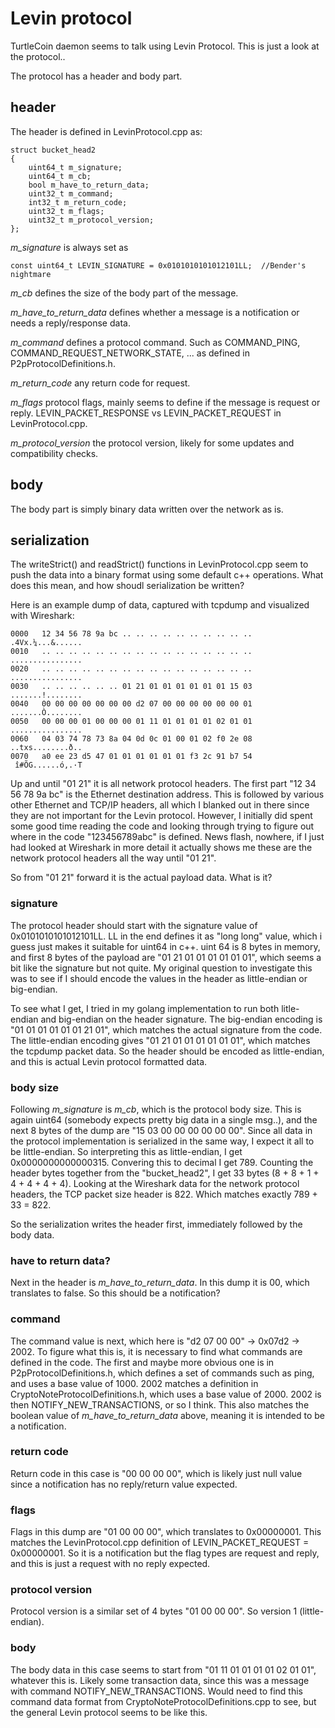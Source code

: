 # Levin protocol

TurtleCoin daemon seems to talk using Levin Protocol. This is just a look at the protocol..

The protocol has a header and body part.

## header

The header is defined in LevinProtocol.cpp as:

    struct bucket_head2
    {
        uint64_t m_signature;
        uint64_t m_cb;
        bool m_have_to_return_data;
        uint32_t m_command;
        int32_t m_return_code;
        uint32_t m_flags;
        uint32_t m_protocol_version;
    };

*m_signature* is always set as

    const uint64_t LEVIN_SIGNATURE = 0x0101010101012101LL;  //Bender's nightmare

*m_cb* defines the size of the body part of the message.

*m_have_to_return_data* defines whether a message is a notification or needs a reply/response data.

*m_command* defines a protocol command. Such as COMMAND_PING, COMMAND_REQUEST_NETWORK_STATE, ... as defined
in P2pProtocolDefinitions.h.

*m_return_code* any return code for request.

*m_flags* protocol flags, mainly seems to define if the message is request or reply. LEVIN_PACKET_RESPONSE vs
LEVIN_PACKET_REQUEST in LevinProtocol.cpp.

*m_protocol_version* the protocol version, likely for some updates and compatibility checks.

## body

The body part is simply binary data written over the network as is.

## serialization

The writeStrict() and readStrict() functions in LevinProtocol.cpp seem to push the data into a binary format
using some default c++ operations. What does this mean, and how shoudl serialization be written?

Here is an example dump of data, captured with tcpdump and visualized with Wireshark:

    0000   12 34 56 78 9a bc .. .. .. .. .. .. .. .. .. ..   .4Vx.¼...&......
    0010   .. .. .. .. .. .. .. .. .. .. .. .. .. .. .. ..   ................
    0020   .. .. .. .. .. .. .. .. .. .. .. .. .. .. .. ..   ................
    0030   .. .. .. .. .. .. 01 21 01 01 01 01 01 01 15 03   .......!........
    0040   00 00 00 00 00 00 00 d2 07 00 00 00 00 00 00 01   .......Ò........
    0050   00 00 00 01 00 00 00 01 11 01 01 01 01 02 01 01   ................
    0060   04 03 74 78 73 8a 04 0d 0c 01 00 01 02 f0 2e 08   ..txs........ð..
    0070   a0 ee 23 d5 47 01 01 01 01 01 01 f3 2c 91 b7 54    î#ÕG......ó,.·T

Up and until "01 21" it is all network protocol headers. 
The first part "12 34 56 78 9a bc" is the Ethernet destination address.
This is followed by various other Ethernet and TCP/IP headers, all which I blanked out in there since they
are not important for the Levin protocol.
However, I initially did spent some good time reading the code and looking through trying to figure out 
where in the code "123456789abc" is defined. News flash, nowhere, if I just had looked at Wireshark in more
detail it actually shows me these are the network protocol headers all the way until "01 21".

So from "01 21" forward it is the actual payload data. What is it?

### signature

The protocol header should start with the signature value of 0x0101010101012101LL.
LL in the end defines it as "long long" value, which i guess just makes it suitable for uint64 in c++.
uint 64 is 8 bytes in memory, and first 8 bytes of the payload are
"01 21 01 01 01 01 01 01", which seems a bit like the signature but not quite. 
My original question to investigate this was to see if I should encode the values in the header as
little-endian or big-endian.

To see what I get, I tried in my golang implementation to run both litle-endian and big-endian on the header signature.
The big-endian encoding is "01 01 01 01 01 01 21 01", which matches the actual signature from the code.
The little-endian encoding gives "01 21 01 01 01 01 01 01", which matches the tcpdump packet data.
So the header should be encoded as little-endian, and this is actual Levin protocol formatted data.

### body size

Following *m_signature* is *m_cb*, which is the protocol body size.
This is again uint64 (somebody expects pretty big data in a single msg..), and the next 8 bytes of the dump are
"15 03 00 00 00 00 00 00".
Since all data in the protocol implementation is serialized in the same way, I expect it all to be little-endian.
So interpreting this as little-endian, I get 0x0000000000000315. 
Convering this to decimal I get 789. 
Counting the header bytes together from the "bucket_head2", I get 33 bytes (8 + 8 + 1 + 4 + 4 + 4 + 4).
Looking at the Wireshark data for the network protocol headers, the TCP packet size header is 822.
Which matches exactly 789 + 33 = 822.

So the serialization writes the header first, immediately followed by the body data.

### have to return data?

Next in the header is *m_have_to_return_data*.
In this dump it is 00, which translates to false. So this should be a notification?

### command

The command value is next, which here is "d2 07 00 00" -> 0x07d2 -> 2002.
To figure what this is, it is necessary to find what commands are defined in the code.
The first and maybe more obvious one is in P2pProtocolDefinitions.h, which defines a set of commands such
as ping, and uses a base value of 1000.
2002 matches a definition in CryptoNoteProtocolDefinitions.h, which uses a base value of 2000.
2002 is then NOTIFY_NEW_TRANSACTIONS, or so I think. 
This also matches the boolean value of *m_have_to_return_data* above, meaning it is intended to be a notification.

### return code

Return code in this case is "00 00 00 00", 
which is likely just null value since a notification has no reply/return value expected.

### flags

Flags in this dump are "01 00 00 00", which translates to 0x00000001. 
This matches the LevinProtocol.cpp definition of LEVIN_PACKET_REQUEST = 0x00000001.
So it is a notification but the flag types are request and reply, and this is just a request with no reply expected.

### protocol version

Protocol version is a similar set of 4 bytes "01 00 00 00". So version 1 (little-endian).

### body

The body data in this case seems to start from "01 11 01 01 01 01 02 01 01", whatever this is.
Likely some transaction data, since this was a message with command NOTIFY_NEW_TRANSACTIONS.
Would need to find this command data format from CryptoNoteProtocolDefinitions.cpp to see, 
but the general Levin protocol seems to be like this.















